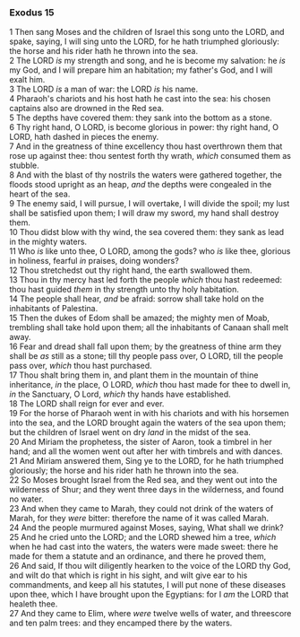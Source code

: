 ### Exodus 15

1 Then sang Moses and the children of Israel this song unto the LORD, and spake, saying, I will sing unto the LORD, for he hath triumphed gloriously: the horse and his rider hath he thrown into the sea.  
2 The LORD *is* my strength and song, and he is become my salvation: he *is* my God, and I will prepare him an habitation; my father's God, and I will exalt him.  
3 The LORD *is* a man of war: the LORD *is* his name.  
4 Pharaoh's chariots and his host hath he cast into the sea: his chosen captains also are drowned in the Red sea.  
5 The depths have covered them: they sank into the bottom as a stone.  
6 Thy right hand, O LORD, is become glorious in power: thy right hand, O LORD, hath dashed in pieces the enemy.  
7 And in the greatness of thine excellency thou hast overthrown them that rose up against thee: thou sentest forth thy wrath, *which* consumed them as stubble.  
8 And with the blast of thy nostrils the waters were gathered together, the floods stood upright as an heap, *and* the depths were congealed in the heart of the sea.  
9 The enemy said, I will pursue, I will overtake, I will divide the spoil; my lust shall be satisfied upon them; I will draw my sword, my hand shall destroy them.  
10 Thou didst blow with thy wind, the sea covered them: they sank as lead in the mighty waters.  
11 Who *is* like unto thee, O LORD, among the gods? who *is* like thee, glorious in holiness, fearful *in* praises, doing wonders?  
12 Thou stretchedst out thy right hand, the earth swallowed them.  
13 Thou in thy mercy hast led forth the people *which* thou hast redeemed: thou hast guided *them* in thy strength unto thy holy habitation.  
14 The people shall hear, *and* be afraid: sorrow shall take hold on the inhabitants of Palestina.  
15 Then the dukes of Edom shall be amazed; the mighty men of Moab, trembling shall take hold upon them; all the inhabitants of Canaan shall melt away.  
16 Fear and dread shall fall upon them; by the greatness of thine arm they shall be *as* still as a stone; till thy people pass over, O LORD, till the people pass over, *which* thou hast purchased.  
17 Thou shalt bring them in, and plant them in the mountain of thine inheritance, *in* the place, O LORD, *which* thou hast made for thee to dwell in, *in* the Sanctuary, O Lord, *which* thy hands have established.  
18 The LORD shall reign for ever and ever.  
19 For the horse of Pharaoh went in with his chariots and with his horsemen into the sea, and the LORD brought again the waters of the sea upon them; but the children of Israel went on dry *land* in the midst of the sea.  
20 And Miriam the prophetess, the sister of Aaron, took a timbrel in her hand; and all the women went out after her with timbrels and with dances.  
21 And Miriam answered them, Sing ye to the LORD, for he hath triumphed gloriously; the horse and his rider hath he thrown into the sea.  
22 So Moses brought Israel from the Red sea, and they went out into the wilderness of Shur; and they went three days in the wilderness, and found no water.  
23 And when they came to Marah, they could not drink of the waters of Marah, for they *were* bitter: therefore the name of it was called Marah.  
24 And the people murmured against Moses, saying, What shall we drink?  
25 And he cried unto the LORD; and the LORD shewed him a tree, *which* when he had cast into the waters, the waters were made sweet: there he made for them a statute and an ordinance, and there he proved them,  
26 And said, If thou wilt diligently hearken to the voice of the LORD thy God, and wilt do that which is right in his sight, and wilt give ear to his commandments, and keep all his statutes, I will put none of these diseases upon thee, which I have brought upon the Egyptians: for I *am* the LORD that healeth thee.  
27 And they came to Elim, where *were* twelve wells of water, and threescore and ten palm trees: and they encamped there by the waters.  
